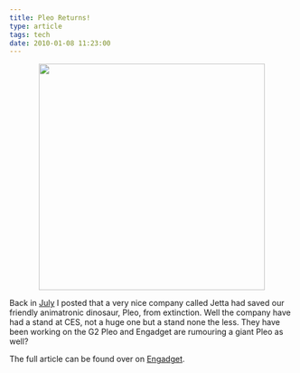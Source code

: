 ```yaml
---
title: Pleo Returns!
type: article
tags: tech
date: 2010-01-08 11:23:00
---
```

<div style="text-align:center;"><img src="http://img11.imageshack.us/img11/1672/pleoces09.jpg" width="400" /></div><p>Back in <a href="http://jamesdoc.blogspot.com/2009/06/pleo-back-from-grave.html">July</a>&nbsp;I posted that a very nice company called Jetta had saved our friendly animatronic dinosaur, Pleo, from extinction. Well the company have had a stand at CES, not a huge one but a stand none the less. They have been working on the G2 Pleo and Engadget are rumouring a giant Pleo as well?</p>
<p>The full article can be found over on <a href="http://www.engadget.com/2010/01/08/pleo-returns-to-ces-with-big-promises-bigger-pleo/">Engadget</a>.</p>

